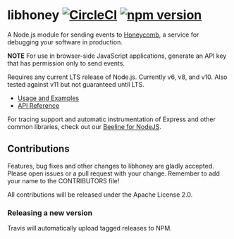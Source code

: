 # libhoney [![CircleCI](https://circleci.com/gh/honeycombio/libhoney-js.svg?style=svg&circle-token=c7056d820eeaa624756e03c3da01deab9d647663)](https://circleci.com/gh/honeycombio/libhoney-js) [![npm version](https://badge.fury.io/js/libhoney.svg)](https://badge.fury.io/js/libhoney)

A Node.js module for sending events to [Honeycomb](https://www.honeycomb.io), a service for debugging your software in production.

**NOTE** For use in browser-side JavaScript applications, generate an API key that has permission only to send events.

Requires any current LTS release of Node.js. Currently v6, v8, and v10. Also tested against v11 but not guaranteed until LTS.

- [Usage and Examples](https://docs.honeycomb.io/sdk/javascript/)
- [API Reference](https://doc.esdoc.org/github.com/honeycombio/libhoney-js/)

For tracing support and automatic instrumentation of Express and other common libraries, check out our [Beeline for NodeJS](https://github.com/honeycombio/beeline-nodejs).

## Contributions

Features, bug fixes and other changes to libhoney are gladly accepted. Please
open issues or a pull request with your change. Remember to add your name to the
CONTRIBUTORS file!

All contributions will be released under the Apache License 2.0.

### Releasing a new version

Travis will automatically upload tagged releases to NPM.

